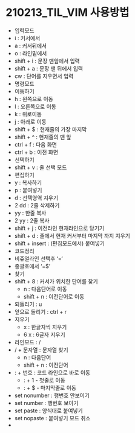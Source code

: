 # 210213_TIL_VIM 사용방법
- 입력모드
- i : 커서에서 
- a : 커서뒤에서
- o : 라인밑에서
- shift + i : 문장 맨앞에서 입력
- shift + a : 문장 맨 뒤에서 입력
- cw : 단어를 지우면서 입력
- 명령모드
- 이동하기 
- h : 왼쪽으로 이동
- l :  오른쪽으로 이동
- k : 위로이동 
- j : 아래로 이동
- shift + $ : 현재줄의 가장 마지막
- shift + ^ : 현재줄의 맨 앞
- ctrl + f : 다음 화면
- ctrl + b : 이전 화면
- 선택하기
- shift + v : 줄 선택 모드 
- 편집하기 
- y : 복사하기
- p : 붙여넣기
- d : 선택영역 지우기
- 2 dd : 2줄 삭제하기
- yy : 한줄 복사
- 2 yy : 2줄 복사
- shift + j : 이전라인 현재라인으로 당기기
- shift + d : 줄에서 현재 커서부터 마지막 까지 지우기
- shift + insert :  (편집모드에서) 붙여넣기
- 코드정리
- 비쥬얼라인 선택후 ‘=‘
- 중괄호에서 ‘=$’
- 찾기
- shift + 8 : 커서가 위치한 단어를 찾기
	- n : 다음단어로 이동
	- shift + n : 이전단어로 이동
- 되돌리기 : u
- 앞으로 돌리기 : ctrl + r
- 지우기
	- x : 한글자씩 지우기
	- 6 x : 6글자 지우기
- 라인모드 : /
- / + 문자열 : 문자열 찾기
	- n : 다음단어
	- shift + n : 이전단어
- : + 번호 : 코드 라인으로 바로 이동
	- : + 1 - 첫줄로 이동
	- : + $ - 마지막줄로 이동
- set nonumber : 행번호 안보이기
- set number : 행번호 보이기
- set paste : 양식대로 붙여넣기
- set nopaste : 붙여넣기 모드 취소
- 
